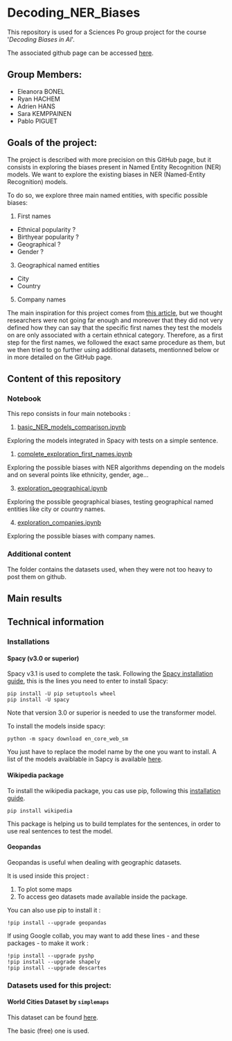 # Decoding_NER_Biases

This repository is used for a Sciences Po group project for the course '*Decoding Biases in AI*'.

The associated github page can be accessed [here](https://adrihans.github.io/Decoding_NER_Biases/).

## Group Members:

- Eleanora BONEL
- Ryan HACHEM
- Adrien HANS
- Sara KEMPPAINEN
- Pablo PIGUET

## Goals of the project: 

The project is described with more precision on this GitHub page, but it consists in exploring the biases present in Named Entity Recognition (NER) models. 
We want to explore the existing biases in NER (Named-Entity Recognition) models. 

To do so, we explore three main named entities, with specific possible biases: 

1. First names
  - Ethnical popularity ?
  - Birthyear popularity ? 
  - Geographical ? 
  - Gender ? 
3. Geographical named entities
  - City
  - Country
5. Company names

The main inspiration for this project comes from [this article](https://arxiv.org/pdf/2008.03415.pdf), but we thought researchers were not going far enough and moreover that they did not very defined how they can say that the specific first names they test the models on are only associated with a certain ethnical category. 
Therefore, as a first step for the first names, we followed the exact same procedure as them, but we then tried to go further using additional datasets, mentionned below or in more detailed on the GitHub page. 

## Content of this repository

### Notebook

This repo consists in four main notebooks : 

1. [basic_NER_models_comparison.ipynb](https://github.com/adrihans/Decoding_NER_Biases/blob/main/basic_NER_models_comparison.ipynb)

Exploring the models integrated in Spacy with tests on a simple sentence. 

1. [complete_exploration_first_names.ipynb](https://github.com/adrihans/Decoding_NER_Biases/blob/main/complete_exploration_first_names.ipynb)

Exploring the possible biases with NER algorithms depending on the models and on several points like ethnicity, gender, age...

3. [exploration_geographical.ipynb](https://github.com/adrihans/Decoding_NER_Biases/blob/main/exploration_geographical.ipynb)

Exploring the possible geographical biases, testing geographical named entities like city or country names. 

4. [exploration_companies.ipynb](https://github.com/adrihans/Decoding_NER_Biases/blob/main/exploration_companies.ipynb)

Exploring the possible biases with company names. 

### Additional content

The folder contains the datasets used, when they were not too heavy to post them on github. 

## Main results




## Technical information

### Installations

#### Spacy (v3.0 or superior)

Spacy v3.1 is used to complete the task. 
Following the [Spacy installation guide](https://spacy.io/usage), this is the lines you need to enter to install Spacy: 

```
pip install -U pip setuptools wheel
pip install -U spacy
```

Note that version 3.0 or superior is needed to use the transformer model.

To install the models inside spacy: 

```
python -m spacy download en_core_web_sm
```

You just have to replace the model name by the one you want to install. A list of the models avaiblable in Sapcy is available [here](https://spacy.io/usage/models).

#### Wikipedia package

To install the wikipedia package, you cas use pip, following this [installation guide](https://pypi.org/project/wikipedia/).

```
pip install wikipedia 
```

This package is helping us to build templates for the sentences, in order to use real sentences to test the model. 


#### Geopandas 

Geopandas is useful when dealing with geographic datasets. 

It is used inside this project :
1) To plot some maps 
2) To access geo datasets made available inside the package. 


You can also use pip to install it : 
```
!pip install --upgrade geopandas
```
If using Google collab, you may want to add these lines - and these packages - to make it work : 
```
!pip install --upgrade pyshp
!pip install --upgrade shapely
!pip install --upgrade descartes
```

### Datasets used for this project: 

#### World Cities Dataset by `simplemaps`

This dataset can be found [here](https://simplemaps.com/data/world-cities). 

The basic (free) one is used.
